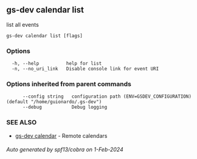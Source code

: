 ## gs-dev calendar list

list all events

```
gs-dev calendar list [flags]
```

### Options

```
  -h, --help          help for list
  -n, --no_uri_link   Disable console link for event URI
```

### Options inherited from parent commands

```
      --config string   configuration path (ENV=GSDEV_CONFIGURATION) (default "/home/guionardo/.gs-dev")
      --debug           Debug logging
```

### SEE ALSO

* [gs-dev calendar](gs-dev_calendar.md)	 - Remote calendars

###### Auto generated by spf13/cobra on 1-Feb-2024
